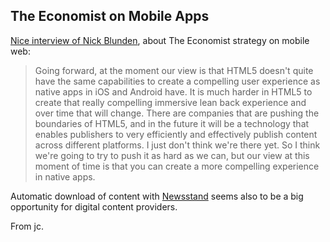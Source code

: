 ## The Economist on Mobile Apps

[Nice interview of Nick Blunden](http://www.fiercemobilecontent.com/story/economists-mobile-chief-explains-move-apples-newsstand-html5/2012-05-15), about The Economist strategy on mobile web:

> Going forward, at the moment our view is that HTML5 doesn't quite have the
> same capabilities to create a compelling user experience as native apps in iOS
> and Android have. It is much harder in HTML5 to create that really compelling
> immersive lean back experience and over time that will change. There are
> companies that are pushing the boundaries of HTML5, and in the future it will 
> be a technology that enables publishers to very efficiently and effectively 
> publish content across different platforms. I just don't think we're there
> yet. So I think we're going to try to push it as hard as we can, but our view
> at this moment of time is that you can create a more compelling experience in
> native apps.

Automatic download of content with [Newsstand](http://www.apple.com/ios/features.html#newsstand) seems also to be a big opportunity for digital content providers.

From jc.